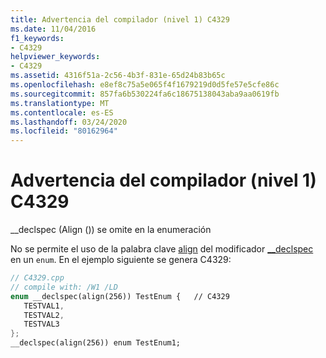 ```yaml
---
title: Advertencia del compilador (nivel 1) C4329
ms.date: 11/04/2016
f1_keywords:
- C4329
helpviewer_keywords:
- C4329
ms.assetid: 4316f51a-2c56-4b3f-831e-65d24b83b65c
ms.openlocfilehash: e8ef8c75a5e065f4f1679219d0d5fe57e5cfe86c
ms.sourcegitcommit: 857fa6b530224fa6c18675138043aba9aa0619fb
ms.translationtype: MT
ms.contentlocale: es-ES
ms.lasthandoff: 03/24/2020
ms.locfileid: "80162964"
---
```

# <a name="compiler-warning-level-1-c4329"></a>Advertencia del compilador (nivel 1) C4329

__declspec (Align ()) se omite en la enumeración

No se permite el uso de la palabra clave [align](../../cpp/align-cpp.md) del modificador [__declspec](../../cpp/declspec.md) en un `enum`. En el ejemplo siguiente se genera C4329:

```cpp
// C4329.cpp
// compile with: /W1 /LD
enum __declspec(align(256)) TestEnum {   // C4329
   TESTVAL1,
   TESTVAL2,
   TESTVAL3
};
__declspec(align(256)) enum TestEnum1;
```
